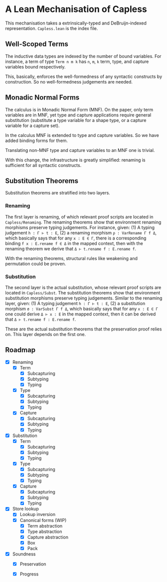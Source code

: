 # A Lean Mechanisation of Capless

This mechanisation takes a extrinsically-typed and DeBruijn-indexed representation. `Capless.lean` is the index file.

## Well-Scoped Terms

The inductive data types are indexed by the number of bound variables. For instance, a term of type `Term n m k` has `n`, `m`, `k` term, type, and capture variables bound respectively.

This, basically, enforces the well-formedness of any syntactic constructs by construction. So no well-formedness judgements are needed.

## Monadic Normal Forms

The calculus is in Monadic Normal Form (MNF). On the paper, only term variables are in MNF, yet type and capture applications require general substitution (substitute a type variable for a shape type, or a capture variable for a capture set).

In the calculus MNF is extended to type and capture variables. So we have added binding forms for them.

Translating non-MNF type and capture variables to an MNF one is trivial.

With this change, the infrastructure is greatly simplified: renaming is sufficient for all syntactic constructs.

## Substitution Theorems

Substitution theorems are stratified into two layers.

### Renaming

The first layer is renaming, of which relevant proof scripts are located in `Capless/Renaming`. The renaming theorems show that environment renaming morphisms preserve typing judgements. For instance, given:
(1) A typing judgement `h : Γ ⊢ t : E`,
(2) a renaming morphism `ρ : VarRename Γ f Δ`, which basically says that for any `x : E ∈ Γ`, there is a corresponding binding `f x : E.rename f ∈ Δ` in the mapped context,
then with the renaming theorem we derive that `Δ ⊢ t.rename f : E.rename f`.

With the renaming theorems, structural rules like weakening and permutation could be proven.

### Substitution

The second layer is the actual substitution, whose relevant proof scripts are located in `Capless/Subst`. The substitution theorems show that environment substitution morphisms preserve typing judgements. Similar to the renaming layer, given:
(1) A typing judgement `h : Γ ⊢ t : E`,
(2) a substitution morphism `σ : VarSubst Γ f Δ`, which basically says that for any `x : E ∈ Γ` one could derive `Δ ⊢ x : E` in the mapped context,
then it can be derived that `Δ ⊢ t.rename f : E.rename f`.

These are the actual substitution theorems that the preservation proof relies on. This layer depends on the first one.

## Roadmap

- [x] Renaming
  - [x] Term
    - [x] Subcapturing
    - [x] Subtyping
    - [x] Typing
  - [x] Type
    - [x] Subcapturing
    - [x] Subtyping
    - [x] Typing
  - [x] Capture
    - [x] Subcapturing
    - [x] Subtyping
    - [x] Typing
- [X] Substitution
  - [x] Term
    - [x] Subcapturing
    - [x] Subtyping
    - [x] Typing
  - [X] Type
    - [X] Subcapturing
    - [X] Subtyping
    - [X] Typing
  - [X] Capture
    - [X] Subcapturing
    - [X] Subtyping
    - [X] Typing
- [x] Store lookup
  - [x] Lookup inversion
  - [x] Canonical forms (WIP)
    - [x] Term abstraction
    - [x] Type abstraction
    - [x] Capture abstraction
    - [x] Box
    - [x] Pack
- [x] Soundness
  - [x] Preservation
  - [x] Progress




